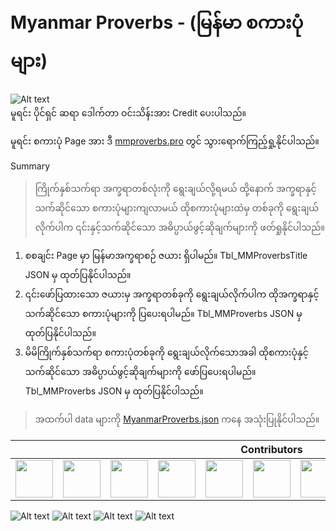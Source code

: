 # Myanmar Proverbs - (မြန်မာ စကားပုံများ)



![Alt text](https://github.com/sannlynnhtun-coding/Myanmar-Proverbs/blob/main/Authorimg.JPG) <br/>
မူရင်း ပိုင်ရှင် ဆရာ ဒေါက်တာ ဝင်းသိန်းအား Credit ပေးပါသည်။

မူရင်း စကားပုံ Page အား ဒီ [mmproverbs.pro](https://www.mmproverbs.pro/2018/12/blog-post_18.html) တွင် သွားရောက်ကြည့်ရှု့နိုင်ပါသည်။



Summary
> ကြိုက်နှစ်သက်ရာ အက္ခရာတစ်လုံးကို ရွေးချယ်လို့ရမယ် ထို့နောက် အက္ခရာနှင့်သက်ဆိုင်သော စကားပုံများကျလာမယ် ထိုစကားပုံများထဲမှ တစ်ခုကို ရွေးချယ်လိုက်ပါက ၎င်းနှင့်သက်ဆိုင်သော အဓိပ္ပာယ်ဖွင့်ဆိုချက်များကို ဖတ်ရှုနိုင်ပါသည်။ 

1. စစချင်း Page မှာ မြန်မာအက္ခရာစဉ် ဇယား ရှိပါမည်။ Tbl_MMProverbsTitle JSON မှ ထုတ်ပြနိုင်ပါသည်။
2. ၎င်းဖော်ပြထားသော ဇယားမှ အက္ခရာတစ်ခုကို ရွေးချယ်လိုက်ပါက ထိုအက္ခရာနှင့် သက်ဆိုင်သော စကားပုံများကို ပြပေးရပါမည်။ Tbl_MMProverbs JSON မှ ထုတ်ပြနိုင်ပါသည်။ 
3. မိမိကြိုက်နှစ်သက်ရာ စကားပုံတစ်ခုကို ရွေးချယ်လိုက်သောအခါ ထိုစကားပုံနှင့်သက်ဆိုင်သော အဓိပ္ပာယ်ဖွင့်ဆိုချက်များကို ဖော်ပြပေးရပါမည်။ Tbl_MMProverbs JSON မှ ထုတ်ပြနိုင်ပါသည်။

> အထက်ပါ data များကို [MyanmarProverbs.json](https://github.com/sannlynnhtun-coding/Myanmar-Proverbs/blob/main/MyanmarProverbs.json) ကနေ အသုံးပြုနိုင်ပါသည်။

<table>
 <thead>
  <tr>
   <th colspan="11">Contributors</th>
  </tr>
 </thead>
    <tbody>
        <tr>
            <td><a href="https://github.com/sannlynnhtun-coding"><img src="https://github.com/sannlynnhtun-coding.png" width="60px;"/></a></td>
            <td><a href="https://github.com/ayechanaungybm"><img src="https://github.com/ayechanaungybm.png" width="60px;"/></a></td>
            <td><a href="https://github.com/akmm-dev"><img src="https://github.com/akmm-dev.png" width="60px;"/></a></td>
            <td><a href="https://github.com/dabria2004"><img src="https://github.com/dabria2004.png" width="60px;"/></a></td>
           <td><a href="https://github.com/hnintheinttheintphyoe"><img src="https://github.com/hnintheinttheintphyoe.png" width="60px;"/></a></td>
           <td><a href="https://github.com/mgchit-coding"><img src="https://github.com/mgchit-coding.png" width="60px;"/></a></td>
          <td><a href="https://github.com/Mi-Mi-Soe"><img src="https://github.com/Mi-Mi-Soe.png" width="60px;"/></a></td>
           <td><a href="https://github.com/myatphonekhant-developer"><img src="https://github.com/myatphonekhant-developer.png" width="60px;"/></a></td>
           <td><a href="https://github.com/MyatPhoneThant"><img src="https://github.com/MyatPhoneThant.png" width="60px;"/></a></td>
           <td><a href="https://github.com/OatSoeKhant-Coding"><img src="https://github.com/OatSoeKhant-Coding.png" width="60px;"/></a></td>
           <td><a href="https://github.com/Rasunon-Soare"><img src="https://github.com/Rasunon-Soare.png" width="60px;"/></a></td>
           <td><a href="https://github.com/thukhachanthar"><img src="https://github.com/thukhachanthar.png" width="60px;"/></a></td>
        </tr>
    </tbody>
</table>

![Alt text](https://github.com/sannlynnhtun-coding/Myanmar-Proverbs/blob/main/MyanmarProverbsFlow1.PNG)
![Alt text](https://github.com/sannlynnhtun-coding/Myanmar-Proverbs/blob/main/MyanmarProverbsFlow2.PNG)
![Alt text](https://github.com/sannlynnhtun-coding/Myanmar-Proverbs/blob/main/MyanmarProverbsFlow3.PNG)
![Alt text](https://github.com/sannlynnhtun-coding/Myanmar-Proverbs/blob/main/MyanmarProverbsMindMap.PNG)
